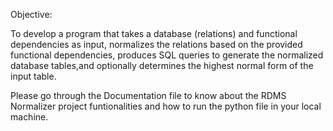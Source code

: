 Objective: 

To develop a program that takes a database (relations) and functional dependencies as input, normalizes the relations based on the provided functional dependencies,
produces SQL queries to generate the normalized database tables,and optionally determines the highest normal form of the input table.


Please go through the Documentation file to know about the RDMS Normalizer project funtionalities and how to run the python file in your local machine.
